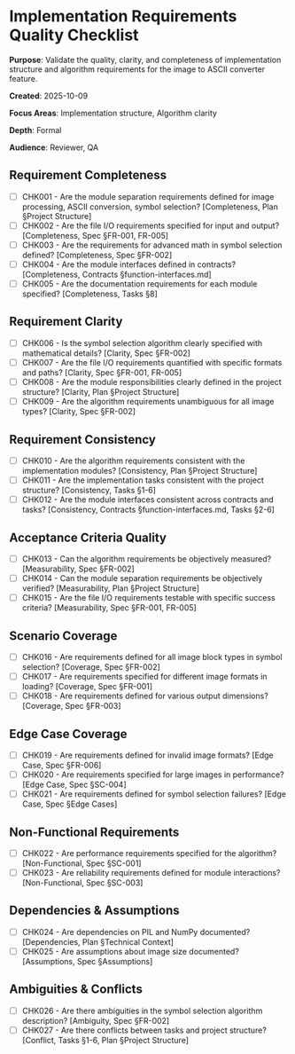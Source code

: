# Implementation Requirements Quality Checklist

**Purpose**: Validate the quality, clarity, and completeness of implementation structure and algorithm requirements for the image to ASCII converter feature.

**Created**: 2025-10-09

**Focus Areas**: Implementation structure, Algorithm clarity

**Depth**: Formal

**Audience**: Reviewer, QA

## Requirement Completeness
- [ ] CHK001 - Are the module separation requirements defined for image processing, ASCII conversion, symbol selection? [Completeness, Plan §Project Structure]
- [ ] CHK002 - Are the file I/O requirements specified for input and output? [Completeness, Spec §FR-001, FR-005]
- [ ] CHK003 - Are the requirements for advanced math in symbol selection defined? [Completeness, Spec §FR-002]
- [ ] CHK004 - Are the module interfaces defined in contracts? [Completeness, Contracts §function-interfaces.md]
- [ ] CHK005 - Are the documentation requirements for each module specified? [Completeness, Tasks §8]

## Requirement Clarity
- [ ] CHK006 - Is the symbol selection algorithm clearly specified with mathematical details? [Clarity, Spec §FR-002]
- [ ] CHK007 - Are the file I/O requirements quantified with specific formats and paths? [Clarity, Spec §FR-001, FR-005]
- [ ] CHK008 - Are the module responsibilities clearly defined in the project structure? [Clarity, Plan §Project Structure]
- [ ] CHK009 - Are the algorithm requirements unambiguous for all image types? [Clarity, Spec §FR-002]

## Requirement Consistency
- [ ] CHK010 - Are the algorithm requirements consistent with the implementation modules? [Consistency, Plan §Project Structure]
- [ ] CHK011 - Are the implementation tasks consistent with the project structure? [Consistency, Tasks §1-6]
- [ ] CHK012 - Are the module interfaces consistent across contracts and tasks? [Consistency, Contracts §function-interfaces.md, Tasks §2-6]

## Acceptance Criteria Quality
- [ ] CHK013 - Can the algorithm requirements be objectively measured? [Measurability, Spec §FR-002]
- [ ] CHK014 - Can the module separation requirements be objectively verified? [Measurability, Plan §Project Structure]
- [ ] CHK015 - Are the file I/O requirements testable with specific success criteria? [Measurability, Spec §FR-001, FR-005]

## Scenario Coverage
- [ ] CHK016 - Are requirements defined for all image block types in symbol selection? [Coverage, Spec §FR-002]
- [ ] CHK017 - Are requirements specified for different image formats in loading? [Coverage, Spec §FR-001]
- [ ] CHK018 - Are requirements defined for various output dimensions? [Coverage, Spec §FR-003]

## Edge Case Coverage
- [ ] CHK019 - Are requirements defined for invalid image formats? [Edge Case, Spec §FR-006]
- [ ] CHK020 - Are requirements specified for large images in performance? [Edge Case, Spec §SC-004]
- [ ] CHK021 - Are requirements defined for symbol selection failures? [Edge Case, Spec §Edge Cases]

## Non-Functional Requirements
- [ ] CHK022 - Are performance requirements specified for the algorithm? [Non-Functional, Spec §SC-001]
- [ ] CHK023 - Are reliability requirements defined for module interactions? [Non-Functional, Spec §SC-003]

## Dependencies & Assumptions
- [ ] CHK024 - Are dependencies on PIL and NumPy documented? [Dependencies, Plan §Technical Context]
- [ ] CHK025 - Are assumptions about image size documented? [Assumptions, Spec §Assumptions]

## Ambiguities & Conflicts
- [ ] CHK026 - Are there ambiguities in the symbol selection algorithm description? [Ambiguity, Spec §FR-002]
- [ ] CHK027 - Are there conflicts between tasks and project structure? [Conflict, Tasks §1-6, Plan §Project Structure]